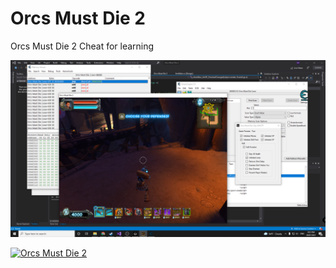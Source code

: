 # Orcs Must Die 2
Orcs Must Die 2 Cheat for learning

![Orcs Must Die 2](orcs_must_die.png)


[![Orcs Must Die 2](https://img.youtube.com/vi/n8FYB6yJkbg/0.jpg)](https://www.youtube.com/embed/n8FYB6yJkbg)